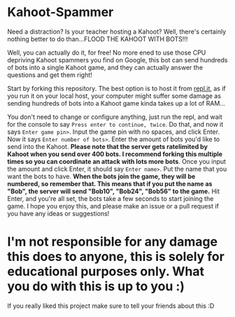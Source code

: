 # Kahoot-Spammer
Need a distraction? Is your teacher hosting a Kahoot? Well, there's certainly nothing better to do than...FLOOD THE KAHOOT WITH BOTS!!!

Well, you can actually do it, for free! No more ened to use those CPU depriving Kahoot spammers you find on Google, this bot can send hundreds of bots into a single Kahoot game, and they can actually answer the questions and get them right!

Start by forking this repository. The best option is to host it from [repl.it](https://repl.it), as if you run it on your local host, your computer might suffer some damage as sending hundreds of bots into a Kahoot game kinda takes up a lot of RAM...

You don't need to change or configure anything, just run the repl, and wait for the console to say `Press enter to continue, twice`. Do that, and now it says `Enter game pin>`. Input the game pin with no spaces, and click Enter. Now it says `Enter number of bots>`. Enter the amount of bots you'd like to send into the Kahoot. **Please note that the server gets ratelimited by Kahoot when you send over 400 bots. I recommend forking this multiple times so you can coordinate an attack with lots more bots**. Once you input the amount and click Enter, it should say `Enter name>`. Put the name that you want the bots to have. **When the bots join the game, they will be numbered, so remember that. This means that if you put the name as "Bob", the server will send "Bob10", "Bob24", "Bob56" to the game.** Hit Enter, and you're all set, the bots take a few seconds to start joining the game. I hope you enjoy this, and please make an issue or a pull request if you have any ideas or suggestions!

# I'm not responsible for any damage this does to anyone, this is solely for educational purposes only. What you do with this is up to you :)
If you really liked this project make sure to tell your friends about this :D
